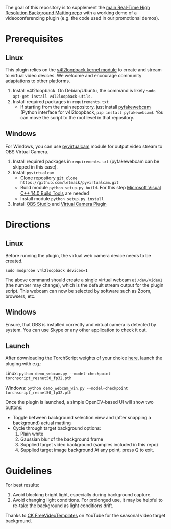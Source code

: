 The goal of this repository is to supplement the [main Real-Time High Resolution Background Matting repo](https://github.com/PeterL1n/BackgroundMattingV2) with a working demo of a videoconferencing plugin (e.g. the code used in our promotional demos).

# Prerequisites

## Linux

This plugin relies on the [v4l2loopback kernel module](https://github.com/umlaeute/v4l2loopback) to create and stream to virtual video devices. We welcome and encourage community adaptations to other platforms.

1. Install v4l2loopback. On Debian/Ubuntu, the command is likely `sudo apt-get install v4l2loopback-utils`.
2. Install required packages in `requirements.txt`
   - If starting from the main repository, just install [pyfakewebcam](https://github.com/jremmons/pyfakewebcam) (Python interface for v4l2loopback, `pip install pyfakewebcam`). You can move the script to the root level in that repository.
   
## Windows

For Windows, you can use [pyvirtualcam](https://github.com/letmaik/pyvirtualcam) module for output video stream to OBS Virtual Camera.

1. Install required packages in `requirements.txt` (pyfakewebcam can be skipped in this case).
2. Install `pyvirtualcam`
   - Clone repository `git clone https://github.com/letmaik/pyvirtualcam.git`
   - Build module `python setup.py build`. For this step [Microsoft Visual C++ 14.0 Build Tools](https://visualstudio.microsoft.com/visual-cpp-build-tools/) are needed
   - Install module `python setup.py install`
3. Install [OBS Studio](https://obsproject.com/ru/download) and [Virtual Camera Plugin](https://github.com/Fenrirthviti/obs-virtual-cam/releases) 

# Directions

## Linux

Before running the plugin, the virtual web camera device needs to be created. 
```
sudo modprobe v4l2loopback devices=1
```
The above command should create a single virtual webcam at `/dev/video1` (the number may change), which is the default stream output for the plugin script. This webcam can now be selected by software such as Zoom, browsers, etc.

## Windows

Ensure, that OBS is installed correctly and virtual camera is detected by system. You can use Skype or any other application to check it out.

## Launch

After downloading the TorchScript weights of your choice [here](https://drive.google.com/drive/u/1/folders/1cbetlrKREitIgjnIikG1HdM4x72FtgBh), launch the pluging with e.g.:

Linux:
```python demo_webcam.py --model-checkpoint torchscript_resnet50_fp32.pth```


Windows:
```python demo_webcam_win.py --model-checkpoint torchscript_resnet50_fp32.pth```


Once the plugin is launched, a simple OpenCV-based UI will show two buttons:
- Toggle between background selection view and (after snapping a background) actual matting
- Cycle through target background options:
  1. Plain white
  2. Gaussian blur of the background frame
  3. Supplied target video background (samples included in this repo)
  4. Supplied target image background
At any point, press Q to exit.

# Guidelines
For best results:
1. Avoid blocking bright light, especially during background capture.
2. Avoid changing light conditions. For prolonged use, it may be helpful to re-take the background as light conditions drift.

Thanks to [CK FreeVideoTemplates](https://www.youtube.com/watch?v=DHRUNWdf3ms) on YouTube for the seasonal video target background.
